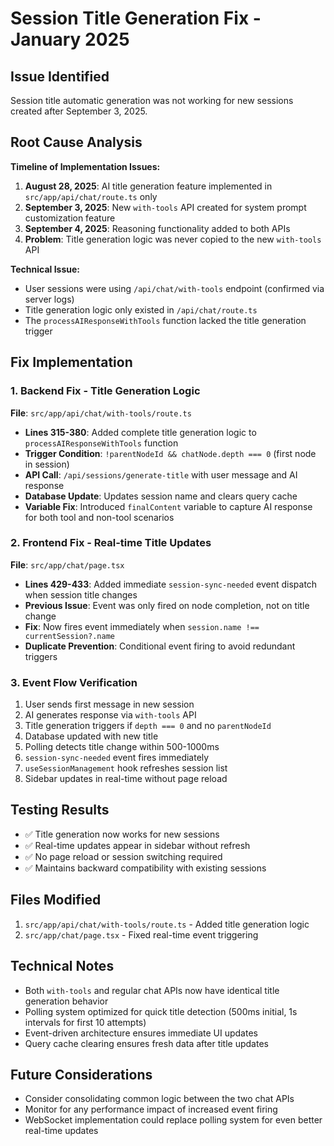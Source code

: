 # Session Title Generation Fix - January 2025

## Issue Identified
Session title automatic generation was not working for new sessions created after September 3, 2025.

## Root Cause Analysis
**Timeline of Implementation Issues:**
1. **August 28, 2025**: AI title generation feature implemented in `src/app/api/chat/route.ts` only
2. **September 3, 2025**: New `with-tools` API created for system prompt customization feature
3. **September 4, 2025**: Reasoning functionality added to both APIs
4. **Problem**: Title generation logic was never copied to the new `with-tools` API

**Technical Issue:**
- User sessions were using `/api/chat/with-tools` endpoint (confirmed via server logs)
- Title generation logic only existed in `/api/chat/route.ts` 
- The `processAIResponseWithTools` function lacked the title generation trigger

## Fix Implementation

### 1. Backend Fix - Title Generation Logic
**File**: `src/app/api/chat/with-tools/route.ts`
- **Lines 315-380**: Added complete title generation logic to `processAIResponseWithTools` function
- **Trigger Condition**: `!parentNodeId && chatNode.depth === 0` (first node in session)
- **API Call**: `/api/sessions/generate-title` with user message and AI response
- **Database Update**: Updates session name and clears query cache
- **Variable Fix**: Introduced `finalContent` variable to capture AI response for both tool and non-tool scenarios

### 2. Frontend Fix - Real-time Title Updates  
**File**: `src/app/chat/page.tsx`
- **Lines 429-433**: Added immediate `session-sync-needed` event dispatch when session title changes
- **Previous Issue**: Event was only fired on node completion, not on title change
- **Fix**: Now fires event immediately when `session.name !== currentSession?.name`
- **Duplicate Prevention**: Conditional event firing to avoid redundant triggers

### 3. Event Flow Verification
1. User sends first message in new session
2. AI generates response via `with-tools` API
3. Title generation triggers if `depth === 0` and no `parentNodeId`
4. Database updated with new title
5. Polling detects title change within 500-1000ms
6. `session-sync-needed` event fires immediately
7. `useSessionManagement` hook refreshes session list
8. Sidebar updates in real-time without page reload

## Testing Results
- ✅ Title generation now works for new sessions
- ✅ Real-time updates appear in sidebar without refresh
- ✅ No page reload or session switching required
- ✅ Maintains backward compatibility with existing sessions

## Files Modified
1. `src/app/api/chat/with-tools/route.ts` - Added title generation logic
2. `src/app/chat/page.tsx` - Fixed real-time event triggering

## Technical Notes
- Both `with-tools` and regular chat APIs now have identical title generation behavior
- Polling system optimized for quick title detection (500ms initial, 1s intervals for first 10 attempts)
- Event-driven architecture ensures immediate UI updates
- Query cache clearing ensures fresh data after title updates

## Future Considerations
- Consider consolidating common logic between the two chat APIs
- Monitor for any performance impact of increased event firing
- WebSocket implementation could replace polling system for even better real-time updates